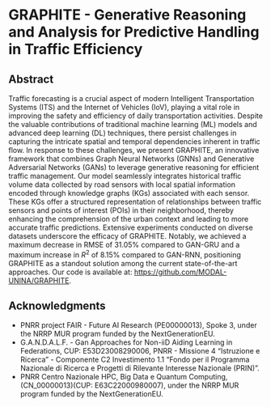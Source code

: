 # GRAPHITE - Generative Reasoning and Analysis for Predictive Handling in Traffic Efficiency

## Abstract
Traffic forecasting is a crucial aspect of modern Intelligent Transportation Systems (ITS) and the Internet of Vehicles (IoV), playing a vital role in improving the safety and efficiency of daily transportation activities. Despite the valuable contributions of traditional machine learning (ML) models and advanced deep learning (DL) techniques, there persist challenges in capturing the intricate spatial and temporal dependencies inherent in traffic flow. In response to these challenges, we present GRAPHITE, an innovative framework that combines Graph Neural Networks (GNNs) and Generative Adversarial Networks (GANs) to leverage generative reasoning for efficient traffic management. Our model seamlessly integrates historical traffic volume data collected by road sensors with local spatial information encoded through knowledge graphs (KGs) associated with each sensor. These KGs offer a structured representation of relationships between traffic sensors and points of interest (POIs) in their neighborhood, thereby enhancing the comprehension of the urban context and leading to more accurate traffic predictions. Extensive experiments conducted on diverse datasets underscore the efficacy of GRAPHITE. Notably, we achieved a maximum decrease in RMSE of $31.05\%$ compared to GAN-GRU and a maximum increase in $R^{2}$ of $8.15\%$ compared to GAN-RNN, positioning GRAPHITE as a standout solution among the current state-of-the-art approaches. Our code is available at: https://github.com/MODAL-UNINA/GRAPHITE.




## Acknowledgments
- PNRR project FAIR -  Future AI Research (PE00000013), Spoke 3, under the NRRP MUR program funded by the NextGenerationEU.
- G.A.N.D.A.L.F. - Gan Approaches for Non-iiD Aiding Learning in Federations, CUP: E53D23008290006, PNRR - Missione 4 “Istruzione e Ricerca” - Componente C2 Investimento 1.1 “Fondo per il Programma Nazionale di Ricerca e Progetti di Rilevante Interesse Nazionale (PRIN)”.
- PNRR Centro Nazionale HPC, Big Data e Quantum Computing, (CN\_00000013)(CUP: E63C22000980007), under the NRRP MUR program funded by the NextGenerationEU.

